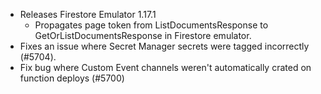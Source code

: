 - Releases Firestore Emulator 1.17.1
  - Propagates page token from ListDocumentsResponse to GetOrListDocumentsResponse in Firestore emulator.
- Fixes an issue where Secret Manager secrets were tagged incorrectly (#5704).
- Fix bug where Custom Event channels weren't automatically crated on function deploys (#5700)
